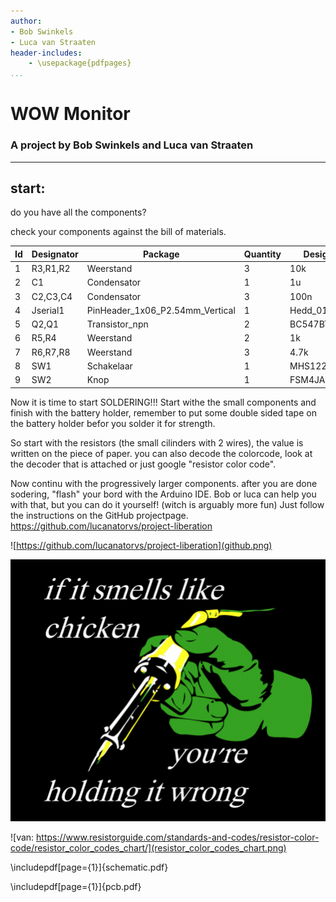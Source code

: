 ```yaml
---
author:
- Bob Swinkels
- Luca van Straaten 
header-includes:
	- \usepackage{pdfpages}
...
```


# WOW Monitor
### A project by Bob Swinkels and Luca van Straaten
 
--- 

## start:
do you have all the components?

check your components against the bill of materials. 

|Id |Designator|Package                        |Quantity|Designation    |
|---|----------|-------------------------------|--------|---------------|
|1  |R3,R1,R2  |Weerstand                      |3       |10k            |
|2  |C1        |Condensator                    |1       |1u             |
|3  |C2,C3,C4  |Condensator                    |3       |100n           |
|4  |Jserial1  |PinHeader_1x06_P2.54mm_Vertical|1       |Hedd_01x06_Male|
|5  |Q2,Q1     |Transistor_npn                 |2       |BC547BTA       |
|6  |R5,R4     |Weerstand                      |2       |1k             |
|7  |R6,R7,R8  |Weerstand                      |3       |4.7k           |
|8  |SW1       |Schakelaar                     |1       |MHS122K        |
|9  |SW2       |Knop                           |1       |FSM4JAH        |

Now it is time to start SOLDERING!!!
Start withe the small components and finish with the battery holder, remember to put some double sided tape on the battery holder befor you solder it for strength.

So start with the resistors (the small cilinders with 2 wires), the value is written on the piece of paper. you can also decode the colorcode, look at the decoder that is attached or just google "resistor color code".

Now continu with the progressively larger components. after you are done sodering, "flash" your bord with the Arduino IDE. Bob or luca can help you with that, but you can do it yourself! (witch is arguably more fun) Just follow the instructions on the GitHub projectpage. https://github.com/lucanatorvs/project-liberation

![https://github.com/lucanatorvs/project-liberation](github.png)

![](chicken.png)

![van: https://www.resistorguide.com/standards-and-codes/resistor-color-code/resistor_color_codes_chart/](resistor_color_codes_chart.png)

\includepdf[page={1}]{schematic.pdf}


\includepdf[page={1}]{pcb.pdf} 